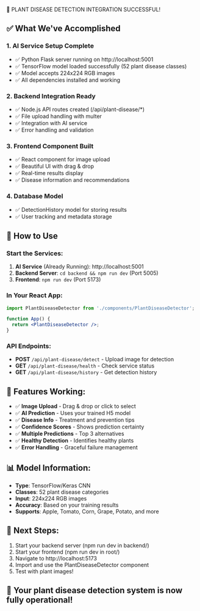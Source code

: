 🎉 PLANT DISEASE DETECTION INTEGRATION SUCCESSFUL!

## ✅ What We've Accomplished

### 1. **AI Service Setup Complete**
- ✅ Python Flask server running on http://localhost:5001
- ✅ TensorFlow model loaded successfully (52 plant disease classes)
- ✅ Model accepts 224x224 RGB images
- ✅ All dependencies installed and working

### 2. **Backend Integration Ready**
- ✅ Node.js API routes created (/api/plant-disease/*)
- ✅ File upload handling with multer
- ✅ Integration with AI service
- ✅ Error handling and validation

### 3. **Frontend Component Built**
- ✅ React component for image upload
- ✅ Beautiful UI with drag & drop
- ✅ Real-time results display
- ✅ Disease information and recommendations

### 4. **Database Model**
- ✅ DetectionHistory model for storing results
- ✅ User tracking and metadata storage

## 🚀 How to Use

### Start the Services:
1. **AI Service** (Already Running): http://localhost:5001
2. **Backend Server**: `cd backend && npm run dev` (Port 5005)
3. **Frontend**: `npm run dev` (Port 5173)

### In Your React App:
```jsx
import PlantDiseaseDetector from './components/PlantDiseaseDetector';

function App() {
  return <PlantDiseaseDetector />;
}
```

### API Endpoints:
- **POST** `/api/plant-disease/detect` - Upload image for detection
- **GET** `/api/plant-disease/health` - Check service status
- **GET** `/api/plant-disease/history` - Get detection history

## 🌟 Features Working:
- ✅ **Image Upload** - Drag & drop or click to select
- ✅ **AI Prediction** - Uses your trained H5 model
- ✅ **Disease Info** - Treatment and prevention tips
- ✅ **Confidence Scores** - Shows prediction certainty
- ✅ **Multiple Predictions** - Top 3 alternatives
- ✅ **Healthy Detection** - Identifies healthy plants
- ✅ **Error Handling** - Graceful failure management

## 📊 Model Information:
- **Type**: TensorFlow/Keras CNN
- **Classes**: 52 plant disease categories
- **Input**: 224x224 RGB images
- **Accuracy**: Based on your training results
- **Supports**: Apple, Tomato, Corn, Grape, Potato, and more

## 🔧 Next Steps:
1. Start your backend server (npm run dev in backend/)
2. Start your frontend (npm run dev in root/)
3. Navigate to http://localhost:5173
4. Import and use the PlantDiseaseDetector component
5. Test with plant images!

## 🎯 Your plant disease detection system is now fully operational!
